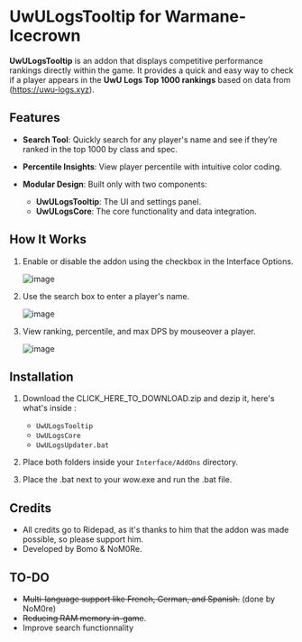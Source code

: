 # UwULogsTooltip for Warmane-Icecrown

**UwULogsTooltip** is an addon that displays competitive performance rankings directly within the game. It provides a quick and easy way to check if a player appears in the **UwU Logs Top 1000 rankings** based on data from (https://uwu-logs.xyz).

## Features

- **Search Tool**: Quickly search for any player's name and see if they’re ranked in the top 1000 by class and spec.

- **Percentile Insights**: View player percentile with intuitive color coding.

- **Modular Design**: Built only with two components:
  
  - **UwULogsTooltip**: The UI and settings panel.
  - **UwULogsCore**: The core functionality and data integration.

## How It Works

1. Enable or disable the addon using the checkbox in the Interface Options.
   
   ![image](https://github.com/user-attachments/assets/e8657ed9-8744-46bd-b1d1-8fbc2fc9d8e0)

3. Use the search box to enter a player's name.

   ![image](https://github.com/user-attachments/assets/c2bf8e43-6ae4-4adc-a196-383a6f672699)
   
5. View ranking, percentile, and max DPS by mouseover a player.
   
   ![image](https://github.com/user-attachments/assets/7e2ea7b0-c60f-4e88-896a-cf190f1eed39)

## Installation

1. Download the CLICK_HERE_TO_DOWNLOAD.zip and dezip it, here's what's inside :
    - `UwULogsTooltip`
    - `UwULogsCore`
    - `UwULogsUpdater.bat`
      
2. Place both folders inside your `Interface/AddOns` directory.
   
3. Place the .bat next to your wow.exe and run the .bat file.


## Credits

- All credits go to Ridepad, as it's thanks to him that the addon was made possible, so please support him.
- Developed by Bomo & NoM0Re.

## TO-DO

- ~~Multi-language support like French, German, and Spanish.~~ (done by NoM0re)
- ~~Reducing RAM memory in-game~~.
- Improve search functionnality

